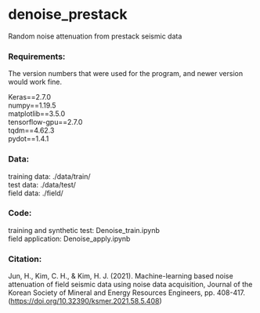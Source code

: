 # denoise_prestack

Random noise attenuation from prestack seismic data

### Requirements:
The version numbers that were used for the program, and newer version would work fine. 

Keras==2.7.0    
numpy==1.19.5   
matplotlib==3.5.0   
tensorflow-gpu==2.7.0   
tqdm==4.62.3   
pydot==1.4.1   

### Data:
training data: ./data/train/   
test data: ./data/test/   
field data: ./field/   

### Code:
training and synthetic test: Denoise_train.ipynb   
field application: Denoise_apply.ipynb   

### Citation:

Jun, H., Kim, C. H., & Kim, H. J. (2021). Machine-learning based noise attenuation of field seismic data using noise data acquisition, Journal of the Korean Society of Mineral and Energy Resources Engineers, pp. 408-417. (https://doi.org/10.32390/ksmer.2021.58.5.408)


